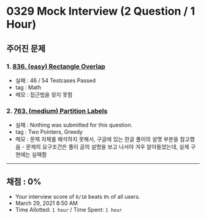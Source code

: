 # 0329 Mock Interview (2 Question / 1 Hour)

## 주어진 문제

### 1. [836. (easy) Rectangle Overlap](https://leetcode.com/problems/rectangle-overlap/)

- 실패 : 46 / 54 Testcases Passed
- tag : Math
- 메모 : 접근법을 찾지 못함

### 2. [763. (medium) Partition Labels](https://leetcode.com/problems/partition-labels)

- 실패 : Nothing was submitted for this question.
- tag : Two Pointers, Greedy
- 메모 : 문제 자체를 해석하지 못해서, 구글에 있는 한글 풀이의 설명 부분을 참고했음 - 문제의 요구조건은 풀이 글의 설명을 보고 나서야 겨우 알아들었는데, 실제 구현에는 실패함

---

## 채점 : 0%

- Your interview score of `0/10` beats `0%` of all users.
- March 29, 2021 8:50 AM
- Time Allotted: `1 hour` / Time Spent: `1 hour`
